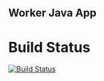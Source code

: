 ## Worker Java App


# Build Status

[![Build Status](http://52.149.138.52:8080/buildStatus/icon?job=instavote%2Fresult-pipe%2Ffeature%252Fresultpipe&subject=result-pipeline)](http://52.149.138.52:8080/job/instavote/job/result-pipe/job/feature%252Fresultpipe/)

